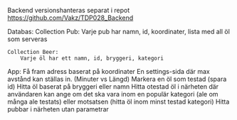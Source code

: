 Backend versionshanteras separat i repot https://github.com/Vakz/TDP028_Backend

Databas:
    Collection Pub:
        Varje pub har namn, id, koordinater, lista med all öl som serveras
    
    Collection Beer:
        Varje öl har ett namn, id, bryggeri, kategori
        
App:
    Få fram adress baserat på koordinater
    En settings-sida där max avstånd kan ställas in. (Minuter vs Längd)
    Markera en öl som testad (spara id)
    Hitta öl baserat på bryggeri eller namn
    Hitta otestad öl i närheten där användaren kan ange om det ska vara inom en populär kategori (ale om många ale testats) eller motsatsen (hitta öl inom minst testad kategori)
    Hitta pubbar i närheten utan parametrar
